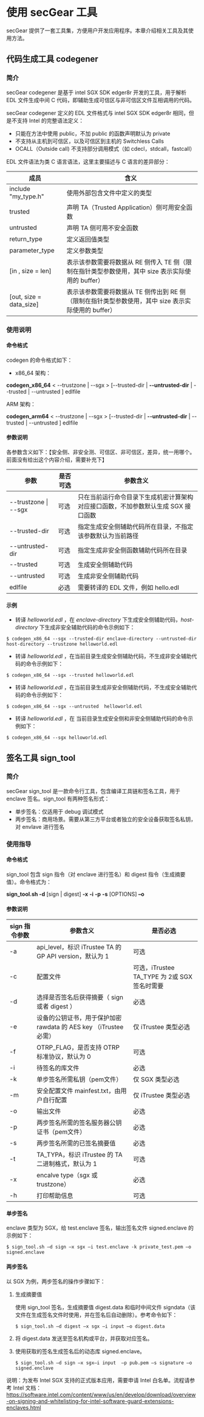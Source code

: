 # 使用 secGear 工具

secGear 提供了一套工具集，方便用户开发应用程序。本章介绍相关工具及其使用方法。

## 代码生成工具 codegener

### 简介

secGear codegener 是基于 intel SGX SDK edger8r 开发的工具，用于解析 EDL 文件生成中间 C 代码，即辅助生成可信区与非可信区文件互相调用的代码。

secGear codegener 定义的 EDL 文件格式与 intel SGX SDK edger8r 相同，但是不支持 Intel 的完整语法定义：

- 只能在方法中使用 public，不加 public 的函数声明默认为 private
- 不支持从主机到可信区，以及可信区到主机的 Switchless Calls
- OCALL（Outside call) 不支持部分调用模式（如 cdecl，stdcall，fastcall）

EDL 文件语法为类 C 语言语法，这里主要描述与 C 语言的差异部分：

| 成员                    | 含义                                                         |
| ----------------------- | ------------------------------------------------------------ |
| include "my_type.h"     | 使用外部包含文件中定义的类型                                 |
| trusted                 | 声明 TA（Trusted Application）侧可用安全函数                 |
| untrusted               | 声明 TA 侧可用不安全函数                                     |
| return_type             | 定义返回值类型                                               |
| parameter_type          | 定义参数类型                                                 |
| [in , size = len]       | 表示该参数需要将数据从 RE 侧传入 TE 侧（限制在指针类型参数使用，其中 size 表示实际使用的 buffer） |
| [out, size = data_size] | 表示该参数需要将数据从 TE 侧传出到 RE 侧（限制在指针类型参数使用，其中 size 表示实际使用的 buffer） |



### 使用说明

#### **命令格式**

codegen 的命令格式如下：

- x86_64 架构：

**codegen_x86_64** < --trustzone | --sgx > [--trusted-dir <path> | **--untrusted-dir** <path>| --trusted | --untrusted ]  edlfile

ARM 架构：

**codegen_arm64** < --trustzone | --sgx > [--trusted-dir <path> | **--untrusted-dir** <path>| --trusted | --untrusted ]  edlfile

#### **参数说明**

各参数含义如下：【安全侧、非安全测、可信区、非可信区，差异，统一用哪个。前面没有给出这个内容介绍，需要补充下】

| **参数**               | 是否可选 | 参数含义                                                     |
| ---------------------- | -------- | ------------------------------------------------------------ |
| --trustzone \| --sgx   | 可选     | 只在当前运行命令目录下生成机密计算架构对应接口函数，不加参数默认生成 SGX 接口函数 |
| --trusted-dir <path>   | 可选     | 指定生成安全侧辅助代码所在目录，不指定该参数默认为当前路径   |
| --untrusted-dir <path> | 可选     | 指定生成非安全侧函数辅助代码所在目录                         |
| --trusted              | 可选     | 生成安全侧辅助代码                                           |
| --untrusted            | 可选     | 生成非安全侧辅助代码                                         |
| edlfile                | 必选     | 需要转译的 EDL 文件，例如 hello.edl                          |



#### 示例

- 转译 *helloworld.edl* ，在 *enclave-directory* 下生成安全侧辅助代码，*host-directory* 下生成非安全辅助代码的命令示例如下：

```shell
$ codegen_x86_64 --sgx --trusted-dir enclave-directory --untrusted-dir host-directory --trustzone helloworld.edl
```

- 转译 *helloworld.edl* ，在当前目录生成安全侧辅助代码，不生成非安全辅助代码的命令示例如下：

```shell
$ codegen_x86_64 --sgx --trusted helloworld.edl
```

- 转译 *helloworld.edl* ，在当前目录生成非安全侧辅助代码，不生成安全辅助代码的命令示例如下：

```shell
$ codegen_x86_64 --sgx --untrusted  helloworld.edl
```

- 转译 *helloworld.edl* ，在 当前目录生成安全侧和非安全侧辅助代码的命令示例如下：

```shell
$ codegen_x86_64 --sgx helloworld.edl
```



## 签名工具 sign_tool

### 简介

secGear sign_tool 是一款命令行工具，包含编译工具链和签名工具，用于 enclave 签名。sign_tool 有两种签名形式：

- 单步签名：仅适用于 debug 调试模式
- 两步签名：商用场景。需要从第三方平台或者独立的安全设备获取签名私钥，对  envlave 进行签名



### 使用指导

#### **命令格式**

sign_tool 包含 sign 指令（对 enclave 进行签名）和 digest 指令（生成摘要值）。命令格式为：

**sign_tool.sh -d** [sign | digest] **-x** <parameter>  **-i** <file>  **-p** <file>  **-s** <file>  [OPTIONS] **–o** <file> 

#### **参数说明**

| sign 指令参数  | 参数含义                                                     | 是否必选                                     |
| -------------- | ------------------------------------------------------------ | -------------------------------------------- |
| -a <parameter> | api_level，标识 iTrustee TA 的 GP API version，默认为 1      | 可选                                         |
| -c <file>      | 配置文件                                                     | 可选，iTrustee TA_TYPE 为 2或 SGX 签名时需要 |
| -d <parameter> | 选择是否签名后获得摘要（ sign 或者 digest ）                 | 必选                                         |
| -e <file>      | 设备的公钥证书，用于保护加密 rawdata 的 AES key （iTrustee必需） | 仅 iTrustee 类型必选                         |
| -f <parameter> | OTRP_FLAG，是否支持 OTRP 标准协议，默认为 0                  | 可选                                         |
| -i <file>      | 待签名的库文件                                               | 必选                                         |
| -k <file>      | 单步签名所需私钥（pem文件）                                  | 仅 SGX 类型必选                              |
| -m <file>      | 安全配置文件 mainfest.txt，由用户自行配置                    | 仅 iTrustee 类型必选                         |
| -o <file>      | 输出文件                                                     | 必选                                         |
| -p <file>      | 两步签名所需的签名服务器公钥证书（pem文件）                  | 必选                                         |
| -s <file>      | 两步签名所需的已签名摘要值                                   | 必选                                         |
| -t <parameter> | TA_TYPA，标识 iTrustee 的 TA 二进制格式，默认为 1            | 可选                                         |
| -x <parameter> | encalve type（sgx 或 trustzone）                             | 必选                                         |
| -h             | 打印帮助信息                                                 | 可选                                         |



#### **单步签名**

enclave 类型为 SGX，给 test.enclave 签名，输出签名文件 signed.enclave 的示例如下：

```shell
$ sign_tool.sh –d sign –x sgx –i test.enclave -k private_test.pem –o signed.enclave
```



#### **两步签名**

以 SGX 为例，两步签名的操作步骤如下：

1. 生成摘要值

   使用 sign_tool 签名，生成摘要值 digest.data 和临时中间文件 signdata（该文件在生成签名文件时使用，并在签名后自动删除）。参考命令如下：

   ```shell
   $ sign_tool.sh –d digest –x sgx –i input –o digest.data
   ```

2. 将 digest.data 发送至签名机构或平台，并获取对应签名。

3. 使用获取的签名生成签名后的动态库 signed.enclave。

   ```shell
   $ sign_tool.sh –d sign –x sgx–i input  –p pub.pem –s signature –o signed.enclave
   ```

说明：为发布 Intel SGX 支持的正式版本应用，需要申请 Intel 白名单。流程请参考 Intel 文档：https://software.intel.com/content/www/us/en/develop/download/overview-on-signing-and-whitelisting-for-intel-software-guard-extensions-enclaves.html